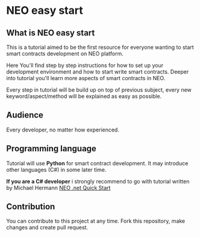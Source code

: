 # NEO easy start

## What is NEO easy start

This is a tutorial aimed to be the first resource for everyone wanting to start smart contracts development on NEO platform.

Here You'll find step by step instructions for how to set up your development environment and how to start write smart contracts. Deeper into tutorial you'll learn more aspects of smart contracts in NEO.

Every step in tutorial will be build up on top of previous subject, every new keyword/aspect/method will be explained as easy as possible.

## Audience

Every developer, no matter how experienced.

## Programming language

Tutorial will use **Python** for smart contract development. It may introduce other languages (C#) in some later time.

**If you are a C# developer** i strongly recommend to go with tutorial written by Michael Hermann [NEO .net Quick Start](https://github.com/mwherman2000/neo-dotnetquickstart/blob/master/EN-us/README.md)


## Contribution

You can contribute to this project at any time. Fork this repository, make changes and create pull request.
